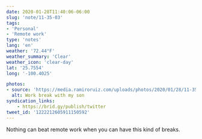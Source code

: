 ```yaml
---
date: 2020-01-28T11:40:06-06:00
slug: 'note/11-35-03'
tags:
- 'Personal'
- 'Remote work'
type: 'notes'
lang: 'en'
weather: '72.44°F'
weather_summary: 'Clear'
weather_icon: 'clear-day'
lat: '25.7554'
long: '-100.4025'

photos:
- source: 'https://media.ramiroruiz.com/uploads/photos/2020/01/28/11-35-03/work-break-with-my-son.jpeg'
  alt: Work break with my son
syndication_links:
    - https://brid.gy/publish/twitter
tweet_id: '1222212605911150592'
---
```

Nothing can beat remote work when you can have this kind of breaks.